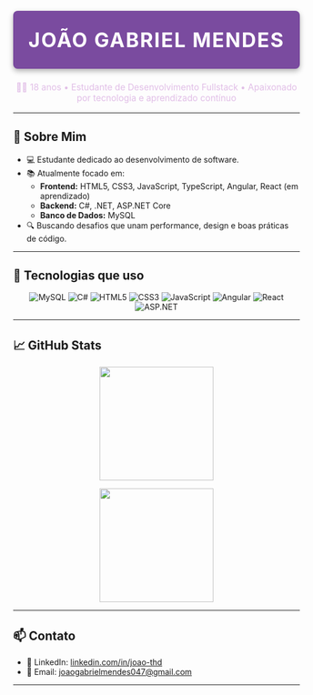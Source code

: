 <h1 align="center" style="color: #ffffff; background-color: #7a4b9f; padding: 30px 20px; font-size: 2.5em; text-transform: uppercase; letter-spacing: 2px; border-radius: 8px; box-shadow: 0 4px 10px rgba(0, 0, 0, 0.3);">João Gabriel Mendes</h1>

<p align="center" style="color: #e1bee7; font-size: 1.1em;">
  👨‍💻 18 anos • Estudante de Desenvolvimento Fullstack • Apaixonado por tecnologia e aprendizado contínuo
</p>

---

## 🚀 Sobre Mim

- 💻 Estudante dedicado ao desenvolvimento de software.
- 📚 Atualmente focado em:
  - **Frontend:** HTML5, CSS3, JavaScript, TypeScript, Angular, React (em aprendizado)
  - **Backend:** C#, .NET, ASP.NET Core
  - **Banco de Dados:** MySQL
- 🔍 Buscando desafios que unam performance, design e boas práticas de código.

---

## 🧰 Tecnologias que uso

<div align="center">

<img src="https://img.icons8.com/fluency/48/000000/mysql-logo.png" alt="MySQL" title="MySQL"/>
<img src="https://img.icons8.com/color/48/000000/c-sharp-logo.png" alt="C#" title="C#"/>
<img src="https://img.icons8.com/color/48/000000/html-5--v1.png" alt="HTML5" title="HTML5"/>
<img src="https://img.icons8.com/color/48/000000/css3.png" alt="CSS3" title="CSS3"/>
<img src="https://img.icons8.com/color/48/000000/javascript.png" alt="JavaScript" title="JavaScript"/>
<img src="https://img.icons8.com/color/48/000000/angularjs.png" alt="Angular" title="Angular"/>
<img src="https://img.icons8.com/color/48/000000/react-native.png" alt="React" title="React"/>
<img src="https://img.icons8.com/color/48/000000/net-framework.png" alt="ASP.NET" title="ASP.NET"/>

</div>

---

## 📈 GitHub Stats

<div align="center">

<img 
  height="200" 
  src="https://github-readme-stats.vercel.app/api?username=joao-thd&show_icons=true&theme=tokyonight&include_all_commits=true&locale=pt-br"
/>

<img 
  height="200" 
  src="https://github-readme-stats.vercel.app/api/top-langs/?username=joao-thd&theme=tokyonight&layout=compact&custom_title=Tecnologias"
/>

</div>

---

## 📫 Contato

- 💼 LinkedIn: [linkedin.com/in/joao-thd](https://www.linkedin.com/in/jo%C3%A3o-gabriel-mendes-686102328/)
- 📧 Email: joaogabrielmendes047@gmail.com

---

